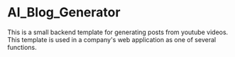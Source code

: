 # AI_Blog_Generator
This is a small backend template for generating posts from youtube videos. This template is used in a company's web application as one of several functions.
